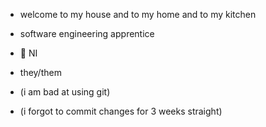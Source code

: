 - welcome to my house and to my home and to my kitchen

- software engineering apprentice
- 📍 NI
- they/them



- (i am bad at using git)
- (i forgot to commit changes for 3 weeks straight)

